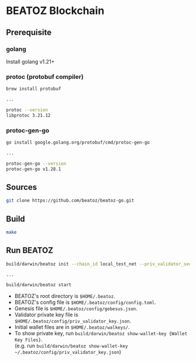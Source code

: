 # BEATOZ Blockchain

## Prerequisite

### golang
Install golang v1.21+

### protoc (protobuf compiler)
```bash
brew install protobuf

...

protoc --version
libprotoc 3.21.12
```

### protoc-gen-go
```bash
go install google.golang.org/protobuf/cmd/protoc-gen-go

...

protoc-gen-go --version
protoc-gen-go v1.28.1
```
 
## Sources

```bash
git clone https://github.com/beatoz/beatoz-go.git
```

## Build

```bash
make
```

## Run BEATOZ
```bash
build/darwin/beatoz init --chain_id local_test_net --priv_validator_secret 1234

...

build/darwin/beatoz start
```

* BEATOZ's root directory is `$HOME/.beatoz`.
* BEATOZ's config file is `$HOME/.beatoz/config/config.toml`.
* Genesis file is `$HOME/.beatoz/config/gebesus.json`.
* Validator private key file is  `$HOME/.beatoz/config/priv_validator_key.json`.
* Initial wallet files are in `$HOME/.beatoz/walkeys/`.
* To show private key, run `build/darwin/beatoz show-wallet-key {Wallet Key Files}`.  
  (e.g. run `build/darwin/beatoz show-wallet-key ~/.beatoz/config/priv_validator_key.json`)